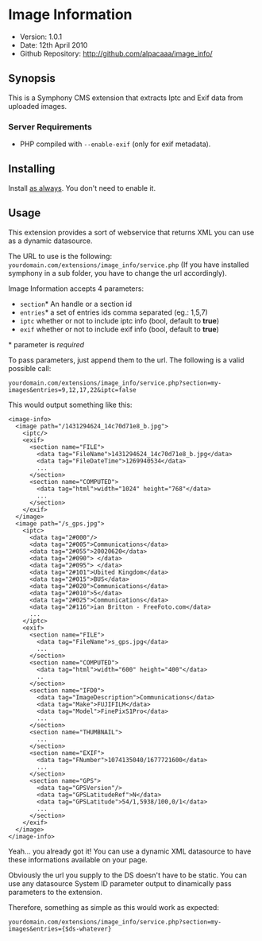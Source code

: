 # Image Information #

- Version: 1.0.1
- Date: 12th April 2010
- Github Repository: <http://github.com/alpacaaa/image_info/>


## Synopsis

This is a Symphony CMS extension that extracts Iptc and Exif data from uploaded images.

### Server Requirements

- PHP compiled with `--enable-exif` (only for exif metadata).

## Installing

Install [as always](http://symphony-cms.com/learn/tasks/view/install-an-extension/).
You don't need to enable it.

## Usage

This extension provides a sort of webservice that returns XML you can use as a dynamic datasource.

The URL to use is the following: `yourdomain.com/extensions/image_info/service.php`
(If you have installed symphony in a sub folder, you have to change the url accordingly).

Image Information accepts 4 parameters:

- `section`*
An handle or a section id
- `entries`*
a set of entries ids comma separated (eg.: 1,5,7)
- `iptc`
whether or not to include iptc info (bool, default to **true**)
- `exif`
whether or not to include exif info (bool, default to **true**)

\* parameter is *required*


To pass parameters, just append them to the url. The following is a valid possible call:

    yourdomain.com/extensions/image_info/service.php?section=my-images&entries=9,12,17,22&iptc=false

This would output something like this:

    <image-info>
      <image path="/1431294624_14c70d71e8_b.jpg">
        <iptc/>
        <exif>
          <section name="FILE">
            <data tag="FileName">1431294624_14c70d71e8_b.jpg</data>
            <data tag="FileDateTime">1269940534</data>
            ...
          </section>
          <section name="COMPUTED">
            <data tag="html">width="1024" height="768"</data>
            ...
          </section>
        </exif>
      </image>
      <image path="/s_gps.jpg">
        <iptc>
          <data tag="2#000"/>
          <data tag="2#005">Communications</data>
          <data tag="2#055">20020620</data>
          <data tag="2#090"> </data>
          <data tag="2#095"> </data>
          <data tag="2#101">Ubited Kingdom</data>
          <data tag="2#015">BUS</data>
          <data tag="2#020">Communications</data>
          <data tag="2#010">5</data>
          <data tag="2#025">Communications</data>
          <data tag="2#116">ian Britton - FreeFoto.com</data>
          ...
        </iptc>
        <exif>
          <section name="FILE">
            <data tag="FileName">s_gps.jpg</data>
            ...
          </section>
          <section name="COMPUTED">
            <data tag="html">width="600" height="400"</data>
            ..
          </section>
          <section name="IFD0">
            <data tag="ImageDescription">Communications</data>
            <data tag="Make">FUJIFILM</data>
            <data tag="Model">FinePixS1Pro</data>
            ...
          </section>
          <section name="THUMBNAIL">
            ...
          </section>
          <section name="EXIF">
            <data tag="FNumber">1074135040/1677721600</data>
            ...
          </section>
          <section name="GPS">
            <data tag="GPSVersion"/>
            <data tag="GPSLatitudeRef">N</data>
            <data tag="GPSLatitude">54/1,5938/100,0/1</data>
            ...
          </section>
        </exif>
      </image>
    </image-info>

Yeah... you already got it!
You can use a dynamic XML datasource to have these informations available on your page.

Obviously the url you supply to the DS doesn't have to be static. You can use any datasource System ID parameter output to dinamically pass parameters to the extension.

Therefore, something as simple as this would work as expected:

    yourdomain.com/extensions/image_info/service.php?section=my-images&entries={$ds-whatever}
